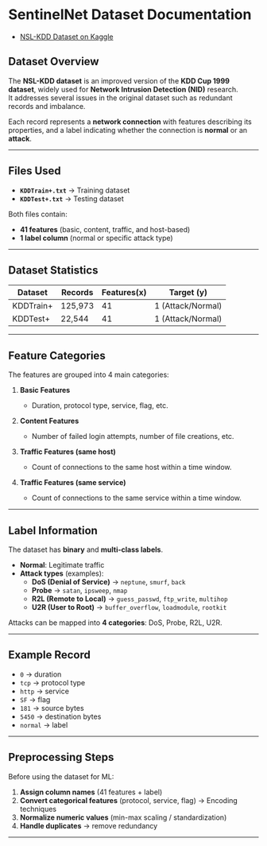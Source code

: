 #  SentinelNet Dataset Documentation

- [NSL-KDD Dataset on Kaggle](https://www.kaggle.com/datasets/hassan06/nslkdd)  

##  Dataset Overview
The **NSL-KDD dataset** is an improved version of the **KDD Cup 1999 dataset**, widely used for **Network Intrusion Detection (NID)** research.  
It addresses several issues in the original dataset such as redundant records and imbalance.  

Each record represents a **network connection** with features describing its properties, and a label indicating whether the connection is **normal** or an **attack**.

---

##  Files Used
- **`KDDTrain+.txt`** → Training dataset  
- **`KDDTest+.txt`** → Testing dataset  

Both files contain:
- **41 features** (basic, content, traffic, and host-based)  
- **1 label column** (normal or specific attack type)  

---

##  Dataset Statistics
| Dataset      | Records | Features(x) | Target (y) |
|--------------|---------|----------   |--------|
| KDDTrain+    | 125,973 | 41          | 1 (Attack/Normal)     |
| KDDTest+     | 22,544  | 41          | 1  (Attack/Normal)    |

---

##  Feature Categories
The features are grouped into 4 main categories:

1. **Basic Features**  
   - Duration, protocol type, service, flag, etc.  

2. **Content Features**  
   - Number of failed login attempts, number of file creations, etc.  

3. **Traffic Features (same host)**  
   - Count of connections to the same host within a time window.  

4. **Traffic Features (same service)**  
   - Count of connections to the same service within a time window.  

---

##  Label Information
The dataset has **binary** and **multi-class labels**.

- **Normal**: Legitimate traffic  
- **Attack types** (examples):  
  - **DoS (Denial of Service)** → `neptune`, `smurf`, `back`  
  - **Probe** → `satan`, `ipsweep`, `nmap`  
  - **R2L (Remote to Local)** → `guess_passwd`, `ftp_write`, `multihop`  
  - **U2R (User to Root)** → `buffer_overflow`, `loadmodule`, `rootkit`  

 Attacks can be mapped into **4 categories**: DoS, Probe, R2L, U2R.  

---

## Example Record
- `0` → duration  
- `tcp` → protocol type  
- `http` → service  
- `SF` → flag  
- `181` → source bytes  
- `5450` → destination bytes  
- `normal` → label  

---

##  Preprocessing Steps
Before using the dataset for ML:
1. **Assign column names** (41 features + label)  
2. **Convert categorical features** (protocol, service, flag) → Encoding techniques
3. **Normalize numeric values** (min-max scaling / standardization)  
4. **Handle duplicates** → remove redundancy  

---



